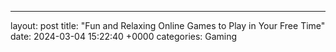 ---
layout: post
title: "Fun and Relaxing Online Games to Play in Your Free Time"
date:   2024-03-04 15:22:40 +0000
categories: Gaming

